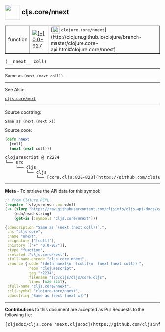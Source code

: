## <img width="48px" valign="middle" src="http://i.imgur.com/Hi20huC.png"> cljs.core/nnext

 <table border="1">
<tr>

<td>function</td>
<td><a href="https://github.com/cljsinfo/cljs-api-docs/tree/0.0-927"><img valign="middle" alt="[+] 0.0-927" src="https://img.shields.io/badge/+-0.0--927-lightgrey.svg"></a> </td>
<td>
[<img height="24px" valign="middle" src="http://i.imgur.com/1GjPKvB.png"> <samp>clojure.core/nnext</samp>](http://clojure.github.io/clojure/branch-master/clojure.core-api.html#clojure.core/nnext)
</td>
</tr>
</table>

 <samp>
(__nnext__ coll)<br>
</samp>

---

Same as `(next (next coll))`.

---


See Also:

[`cljs.core/next`](cljs.core_next.md)<br>

---

Source docstring:

```
Same as (next (next x))
```

Source code:

```clj
(defn nnext
  [coll]
  (next (next coll)))
```

 <pre>
clojurescript @ r2234
└── src
    └── cljs
        └── cljs
            └── <ins>[core.cljs:820-823](https://github.com/clojure/clojurescript/blob/r2234/src/cljs/cljs/core.cljs#L820-L823)</ins>
</pre>


---

__Meta__ - To retrieve the API data for this symbol:

```clj
;; from Clojure REPL
(require '[clojure.edn :as edn])
(-> (slurp "https://raw.githubusercontent.com/cljsinfo/cljs-api-docs/catalog/cljs-api.edn")
    (edn/read-string)
    (get-in [:symbols "cljs.core/nnext"]))
```

```clj
{:description "Same as `(next (next coll))`.",
 :ns "cljs.core",
 :name "nnext",
 :signature ["[coll]"],
 :history [["+" "0.0-927"]],
 :type "function",
 :related ["cljs.core/next"],
 :full-name-encode "cljs.core_nnext",
 :source {:code "(defn nnext\n  [coll]\n  (next (next coll)))",
          :repo "clojurescript",
          :tag "r2234",
          :filename "src/cljs/cljs/core.cljs",
          :lines [820 823]},
 :full-name "cljs.core/nnext",
 :clj-symbol "clojure.core/nnext",
 :docstring "Same as (next (next x))"}

```

---

__Contributions__ to this document are accepted as Pull Requests to the following file:

 <pre>
[cljsdoc/cljs.core_nnext.cljsdoc](https://github.com/cljsinfo/cljs-api-docs/blob/master/cljsdoc/cljs.core_nnext.cljsdoc)
</pre>

